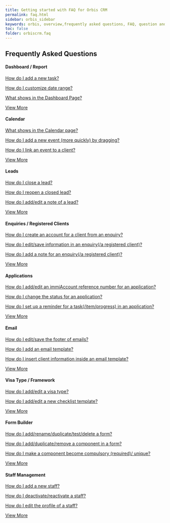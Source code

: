 ```yaml
---
title: Getting started with FAQ for Orbis CRM
permalink: faq.html
sidebar: orbis_sidebar
keywords: orbis, overview,frequently asked questions, FAQ, question and answer, collapsible sections, expand, collapse
toc: false
folder: orbiscrm.faq
---
```


<div class="row">
    <div class="col-lg-12">
        <h2 class="page-header">Frequently Asked Questions</h2>
    </div>
    <div class="row">
        <div class="col-md-6 col-sm-6">
            <div class="panel panel-default text-center">
                <div class="panel-heading">
                    <h4>
                        Dashboard / Report
                    </h4>   
                </div>
                <div class="panel-body">
                    <p>
                        <a href="faq.dashboard_report.html#how-do-i-add-a-new-task">
                            How do I add a new task?
                        </a>
                    </p>
                    <p>
                        <a href="faq.dashboard_report.html#how-do-i-customize-date-range">
                            How do I customize date range?
                        </a>
                    </p>
                    <p>
                        <a href="faq.dashboard_report.html#what-shows-in-dashboard-page">
                            What shows in the Dashboard Page?
                        </a>
                    </p>
                    <a href="faq.dashboard_report.html" class="btn btn-primary">View More</a>
                </div>
            </div>
        </div>
        <div class="col-md-6 col-sm-6">
            <div class="panel panel-default text-center">
                <div class="panel-heading">
                    <h4>Calendar</h4>
                </div>
                <div class="panel-body">
                    <p>
                        <a href="faq.calendar.html#what-shows-on-the-calendar-page">
                            What shows in the Calendar page?
                        </a>
                    </p>
                    <p>
                        <a href="faq.calendar.html#how-do-i-add-a-new-event-more-quickly-by-dragging">
                            How do I add a new event (more quickly) by dragging?
                        </a>
                    </p>
                    <p>
                        <a href="faq.calendar.html#how-do-i-link-an-event-to-a-client">
                            How do I link an event to a client?
                        </a>
                    </p>
                    <a href="faq.calendar.html" class="btn btn-primary">View More</a>
                </div>
            </div>
        </div>        
    </div>
    <div class="row">
        <div class="col-md-6 col-sm-6">
            <div class="panel panel-default text-center">
                <div class="panel-heading">
                    <h4>Leads</h4>
                </div>
                <div class="panel-body">
                    <p>
                        <a href="faq.leads.html#how-do-i-close-a-lead">
                            How do I close a lead?
                        </a>
                    </p>
                    <p>
                        <a href="faq.leads.html#how-do-i-reopen-a-closed-lead">
                            How do I reopen a closed lead?
                        </a>
                    </p>
                    <p>
                        <a href="faq.leads.html#how-do-i-add-edit-a-note-of-a-lead">
                            How do I add/edit a note of a lead?
                        </a>
                    </p>
                    <a href="faq.leads.html" class="btn btn-primary">View More</a>
                </div>
            </div>
        </div>
        <div class="col-md-6 col-sm-6">
            <div class="panel panel-default text-center">
                <div class="panel-heading">
                    <h4>Enquiries / Registered Clients</h4>
                </div>
                <div class="panel-body">
                    <p>
                        <a href="faq.enquiries_clients.html#how-do-i-create-an-account-for-a-client-from-an-enquiry">
                            How do I create an account for a client from an enquiry?
                        </a>
                    </p>
                    <p>
                        <a href="faq.enquiries_clients.html#how-do-i-edit-save-information-in-an-enquiry-a-registered-client">
                            How do I edit/save information in an enquiry(/a registered client)?
                        </a>
                    </p>
                    <p>
                        <a href="faq.enquiries_clients.html#how-do-i-add-a-note-for-an-enquiry-a-registered-client">
                            How do I add a note for an enquiry(/a registered client)?
                        </a>
                    </p>
                    <a href="faq.enquiries_clients.html" class="btn btn-primary">View More</a>
                </div>
            </div>
        </div>
    </div>
    <div class="row">
        <div class="col-md-6 col-sm-6">
            <div class="panel panel-default text-center">
                <div class="panel-heading">
                    <h4>Applications</h4>
                </div>
                <div class="panel-body">
                    <p>
                        <a href="faq.applications.html#how-do-i-add-edit-the-reference-number-for-an-application">
                            How do I add/edit an immiAccount reference number for an application?
                        </a>
                    </p>
                    <p>
                        <a href="faq.applications.html#how-do-i-change-the-status-for-an-application">
                            How do I change the status for an application?
                        </a>
                    </p>
                    <p>
                        <a href="faq.applications_progress.html#how-do-i-set-up-a-reminder">
                            How do I set up a reminder for a task(/item/progress) in an application?
                        </a>
                    </p>
                    <a href="faq.applications.html" class="btn btn-primary">View More</a>
                </div>
            </div>
        </div>
        <div class="col-md-6 col-sm-6">
            <div class="panel panel-default text-center">
                <div class="panel-heading">
                    <h4>Email</h4>
                </div>
                <div class="panel-body">
                    <p>
                        <a href="faq.email.html#how-do-i-edit-save-the-footer-of-emails">
                            How do I edit/save the footer of emails?
                        </a>
                    </p>
                    <p>
                        <a href="faq.email.html#how-do-i-add-an-email-template">
                            How do I add an email template?
                        </a>
                    </p>
                    <p>
                        <a href="faq.email.html#how-do-i-insert-client-information-inside-an-email-template">
                            How do I insert client information inside an email template?
                        </a>
                    </p>
                    <a href="faq.email.html" class="btn btn-primary">View More</a>
                </div>
            </div>
        </div>
    </div>
    <div class="row">
        <div class="col-md-6 col-sm-6">
            <div class="panel panel-default text-center">
                <div class="panel-heading">
                    <h4>Visa Type / Framework</h4>
                </div>
                <div class="panel-body">
                    <p>
                        <a href="faq.visa_type_framework.html#how-do-i-add-edit-a-visa-type">
                            How do I add/edit a visa type?
                        </a>
                    </p>
                    <p>
                        <a href="faq.visa_type_framework.html#how-do-i-add-edit-a-new-checklist-template">
                            How do I add/edit a new checklist template?
                        </a>
                    </p>
                    <p>
                    </p>
                    <a href="faq.visa_type_framework.html" class="btn btn-primary">View More</a>
                </div>
            </div>
        </div>
        <div class="col-md-6 col-sm-6">
            <div class="panel panel-default text-center">
                <div class="panel-heading">
                    <h4>Form Builder</h4>
                </div>
                <div class="panel-body">
                    <p>
                        <a href="faq.form_builder.html#how-do-i-add-rename-duplicate-test-delete-a-form">
                            How do I add/rename/duplicate/test/delete a form?
                        </a>
                    </p>
                    <p>
                        <a href="faq.form_builder.html#how-do-i-add-duplicate-remove-a-component-in-a-form">
                            How do I add/duplicate/remove a component in a form?
                        </a>
                    </p>
                    <p>
                        <a href="faq.form_builder.html#how-do-i-make-a-component-become-compulsory-required-unique">
                            How do I make a component become compulsory (required)/ unique?
                        </a>
                    </p>
                    <a href="faq.form_builder.html" class="btn btn-primary">View More</a>
                </div>
            </div>
        </div>
    </div>        
    <div class="row">
        <div class="col-md-6 col-sm-6">
            <div class="panel panel-default text-center">
                <div class="panel-heading">
                    <h4>Staff Management</h4>
                </div>
                <div class="panel-body">
                    <p>
                        <a href="faq.staff_management.html#how-do-i-add-a-new-staff">
                            How do I add a new staff?
                        </a>
                    </p>
                    <p>
                        <a href="faq.staff_management.html#how-do-i-deactivate-reactivate-a-staff">
                            How do I deactivate/reactivate a staff?
                        </a>
                    </p>
                    <p>
                        <a href="faq.staff_management.html#how-do-i-edit-the-profile-of-a-staff">
                            How do I edit the profile of a staff?
                        </a>
                    </p>
                    <a href="faq.staff_management.html" class="btn btn-primary">View More</a>
                </div>
            </div>
        </div>
    </div>
</div>

